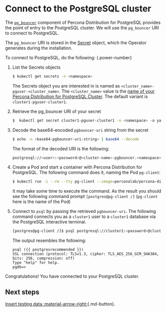 # Connect to the PostgreSQL cluster

The [`pg_bouncer`](http://pgbouncer.github.io/) component of Percona Distribution for PostgreSQL provides the point of entry to the PostgreSQL cluster. We will use the `pg_bouncer` URI to connect to PostgreSQL. 

The `pg_bouncer` URI is stored in the [Secret](https://kubernetes.io/docs/concepts/configuration/secret/) object, which the Operator generates during the installation.

To connect to PostgreSQL, do the following:
{.power-number}

1. List the Secrets objects

    ```{.bash data-prompt="$"}
    $ kubectl get secrets -n <namespace>
    ```

    The Secrets object you are interested in is named as
    `<cluster_name>-pguser-<cluster_name>`. The `<cluster_name>` value is
    the [name of your Percona Distribution for PostgreSQL Cluster](operator.md#metadata-name). The default variant is `cluster1-pguser-cluster1`.

2. Retrieve the pg_bouncer URI of your secret

    ``` {.bash data-prompt="$" }
    $  kubectl get secret cluster1-pguser-cluster1 -n <namespace> -o yaml
    ```

3. Decode the base64-encoded `pgbouncer-uri` string from the secret

    ``` {.bash data-prompt="$" }
    $ echo -n <base64-pgbouncer-uri-string> | base64 --decode
    ```

    The format of the decoded URI is the following:

    ```{.bash .no-copy}
    postgresql://<user>:<password>@<cluster-name>-pgbouncer.<namespace>.svc:5432/<db>
    ```

4. Create a Pod and start a container with Percona Distribution for PostgreSQL. The following command does it, naming the Pod `pg-client`:

    ``` {.bash data-prompt="$" data-prompt-second="[postgres@pg-client /]$"}
    $ kubectl run -i --rm --tty pg-client --image=perconalab/percona-distribution-postgresql:{{ postgresrecommended }} --restart=Never -- bash -il
    ```

    It may take some time to execute the command. As the result you should see the following command prompt `[postgres@pg-client /]` (`pg-client` here is the name of the Pod)

5. Connect to `psql` by passing the retrieved `pgbouncer-uri`. The following command connects you as a `cluster1` user to a `cluster1` database
    via the PostgreSQL interactive terminal. 

    ``` {.bash data-prompt="$" data-prompt-second="[postgres@pg-client /]$"}
    [postgres@pg-client /]$ psql postgresql://cluster1:<password>@cluster1-pgbouncer.<namespace>.svc:5432/cluster1
    ```

    The output resembles the following:

    ``` {.text .no-copy}
    psql ({{ postgresrecommended }})
    SSL connection (protocol: TLSv1.3, cipher: TLS_AES_256_GCM_SHA384, bits: 256, compression: off)
    Type "help" for help.
    pgdb=>
    ```

Congratulations! You have connected to your PostgreSQL cluster.

## Next steps

[Insert testing data :material-arrow-right:](data-insert.md){.md-button}. 
